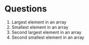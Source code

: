 # Questions

1. Largest element in an array
2. Smallest element in an array
3. Second largest element in an array
4. Second smallest element in an array

